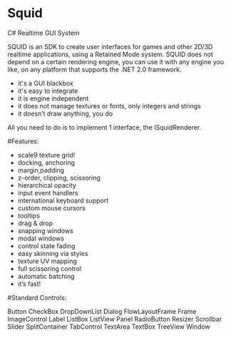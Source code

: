 # Squid

C# Realtime GUI System


SQUID is an SDK to create user interfaces for games and other 2D/3D realtime applications, using a Retained Mode system.
SQUID does not depend on a certain rendering engine, you can use it with any engine you like, on any platform that supports the .NET 2.0 framework.

- it's a GUI blackbox
- it's easy to integrate
- it is engine independent
- it does not manage textures or fonts, only integers and strings
- it doesn’t draw anything, you do

All you need to do is to implement 1 interface, the ISquidRenderer.

#Features:

- scale9 texture grid!
- docking, anchoring
- margin,padding
- z-order, clipping, scissoring
- hierarchical opacity
- input event handlers
- international keyboard support
- custom mouse cursors
- tooltips
- drag & drop
- snapping windows
- modal windows
- control state fading
- easy skinning via styles
- texture UV mapping
- full scissoring control
- automatic batching
- it’s fast!

#Standard Controls:

Button
CheckBox
DropDownList
Dialog
FlowLayoutFrame
Frame
ImageControl
Label
ListBox
ListView
Panel
RadioButton
Resizer
Scrollbar
Slider
SplitContainer
TabControl
TextArea
TextBox
TreeView
Window